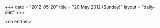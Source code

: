 +++
date = "2012-05-20"
title = "20 May 2012 (Sunday)"
layout = "daily-diet"
+++

<p>&lt;no entries&gt;</p>